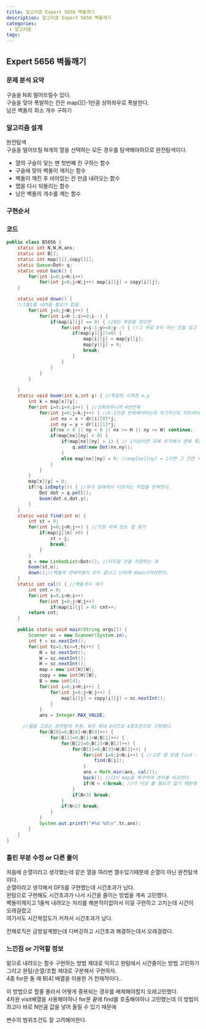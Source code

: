 ```yaml
---
title: 알고리즘 Expert 5656 벽돌깨기
description: 알고리즘 Expert 5656 벽돌깨기
categories:
 - 알고리즘  
tags:
---
```

## Expert 5656 벽돌깨기  
### 문제 분석 요약  
구슬을 N회 떨어뜨릴수 있다.  
구슬을 맞아 폭발하는 칸은 map[][]-1만큼 상하좌우로 폭발한다.  
남은 벽돌의 최소 개수 구하기  
### 알고리즘 설계  
완전탐색  
구슬을 떨어뜨릴 N개의 열을 선택하는 모든 경우를 탐색해야하므로 완전탐색이다.  
* 열의 구슬이 닿는 맨 첫번째 칸 구하는 함수  
* 구슬에 맞아 벽돌이 깨지는 함수  
* 벽돌이 깨진 후 비어있는 칸 만큼 내려오는 함수  
* 맵을 다시 되돌리는 함수  
* 남은 벽돌의 개수를 깨는 함수  

### 구현순서  

### 코드  
```java
public class B5656 {
	static int N,W,H,ans;
	static int B[];
	static int map[][],copy[][];
	static Queue<Dot> q;
	static void back() {
		for(int i=0;i<H;i++)
			for(int j=0;j<W;j++) map[i][j] = copy[i][j];
	}

	static void down() {
    //1줄1줄 내려줄 필요가 없음.
		for(int j=0;j<W;j++) {
			for(int i=H-1;i>=0;i--) {
				if(map[i][j] == 0) { //0인 부분을 찾으면
					for(int y=i-1;y>=0;y--) { //그 위로 0이 아닌 칸을 찾고 그 값을 넣어준다. 그리고 그 칸은 0으로 만들어준다.
						if(map[y][j]!=0) {
							map[i][j] = map[y][j];
							map[y][j] = 0;
							break;
						}
					}
				}
			}
		}

	}
	static void boom(int x,int y) { //폭발의 시작점 x,y
		int k = map[x][y];
		for(int i=0;i<4;i++) { //상화좌우니까 4번반복
			for(int j=0;j<k;j++) { //k-1만큼 반복해야하는데 자기자신도 터트려야하기때문에 j는 0부터 시작.
				int nx = x + dr[i][0]*j;
				int ny = y + dr[i][1]*j;
				if(nx < 0 || ny < 0 || nx >= H || ny >= W) continue;
				if(map[nx][ny] > 0) {
					if(map[nx][ny] > 1) { // 1이상이면 큐에 추가해서 연쇄 폭발을 시켜야한다.
						q.add(new Dot(nx,ny));
					}
					else map[nx][ny] = 0; //map[nx][ny] = 1이면 그 칸만 깨주면되고
				}
			}
		}
		map[x][y] = 0;
		if(!q.isEmpty()) { //큐가 빌때까지 터트리는 작업을 반복한다.
			Dot dot = q.poll();
			boom(dot.x,dot.y);
		}
	}
	static void find(int n) {
		int st = 0;
		for(int j=0;j<H;j++) { //가장 위에 있는 점 찾기
			if(map[j][n] >0) {
				st = j;
				break;
			}
		}
		q = new LinkedList<Dot>(); //터트릴 칸을 저장하는 큐
		boom(st,n);
		down();//벽돌의 연쇄작용이 모두 끝나고 난뒤에 down시켜야한다.
	}
	static int cal() { //벽돌개수 세기
		int cnt = 0;
		for(int i=0;i<H;i++)
			for(int j=0;j<W;j++)
				if(map[i][j] > 0) cnt++;
		return cnt;
	}

	public static void main(String args[]) {
		Scanner sc = new Scanner(System.in);
		int t = sc.nextInt();
		for(int tc=1;tc<=t;tc++) {
			N = sc.nextInt();
			W = sc.nextInt();
			H = sc.nextInt();
			map = new int[H][W];
			copy = new int[H][W];
			B = new int[4];
			for(int i=0;i<H;i++) {
				for(int j=0;j<W;j++) {
					map[i][j] = copy[i][j] = sc.nextInt();
				}
			}
			ans = Integer.MAX_VALUE;

      //열을 고르는 완전탐색 부분. N이 최대 4이므로 4중포문으로 구현했다.
			for(B[0]=0;B[0]<W;B[0]++) {
				for(B[1]=0;B[1]<W;B[1]++) {
					for(B[2]=0;B[2]<W;B[2]++) {
						for(B[3]=0;B[3]<W;B[3]++) {
							for(int i=0;i<N;i++) { //고른 열 만큼 find - bomb - down을 반복한다.
								find(B[i]);
							}
							ans = Math.min(ans, cal());
							back(); //다시 map을 복구하여 경우를 비교한다.
							if(N < 4)break; //더 이상 볼 필요가 없기 때문에 break한다.
						}
						if(N<3) break;
					}
					if(N<2) break;
				}
			}
			System.out.printf("#%d %d\n",tc,ans);
		}
	}
}

```
### 틀린 부분 수정 or 다른 풀이  
처음에 순열이라고 생각했는데 같은 열을 여러번 깰수있기때문에 순열이 아닌 완전탐색이다.  
순열이라고 생각해서 DFS를 구현했는데 시간초과가 났다.  
완탐으로 구현해도 시간초과가 나서 시간을 줄이는 방법을 계속 고민했다.  
벽돌이깨지고 1줄씩 내려오는 처리를 해본적이없어서 이걸 구현하고 고치는데 시간이 오래걸렸고  
여기서도 시간복잡도가 커져서 시간초과가 났다.  

전체로직은 금방설계했는데 디버깅하고 시간초과 해결하는데서 오래걸렸다.
### 느낀점 or 기억할 정보  
밑으로 내려오는 함수 구현하는 방법 제대로 익히고 완탐에서 시간줄이는 방법 고민하기  
그리고 완탐/순열/조합 제대로 구분해서 구현하자.  
4중 for문 돌 때 B[4] 배열을 이용한 거 천재적이다..  

이 방법으로 할줄 몰라서 어떻게 중복되는 경우를 배제해야할지 오래고민했다.  
4차원 visit배열을 사용해야하나 for문 끝에 find를 호출해야하나 고민했는데 이 방법이 최고다 바로 N만큼 값을 넣어 돌릴 수 있기 때문에  

변수의 범위조건도 잘 고려해야한다.  

